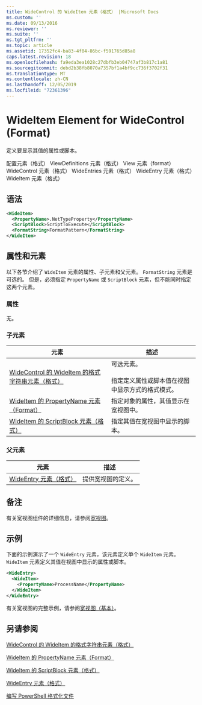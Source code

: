 ```yaml
---
title: WideControl 的 WideItem 元素（格式） |Microsoft Docs
ms.custom: ''
ms.date: 09/13/2016
ms.reviewer: ''
ms.suite: ''
ms.tgt_pltfrm: ''
ms.topic: article
ms.assetid: 17352fc4-ba83-4f04-86bc-f591765d85a8
caps.latest.revision: 18
ms.openlocfilehash: fa9eda3ea1028c27dbfb3eb04747af3b817c1a81
ms.sourcegitcommit: debd2b38fb8070a7357bf1a4bf9cc736f3702f31
ms.translationtype: MT
ms.contentlocale: zh-CN
ms.lasthandoff: 12/05/2019
ms.locfileid: "72361396"
---
```

# <a name="wideitem-element-for-widecontrol-format"></a>WideItem Element for WideControl (Format)

定义要显示其值的属性或脚本。

配置元素（格式） ViewDefinitions 元素（格式） View 元素（format） WideControl 元素（格式） WideEntries 元素（格式） WideEntry 元素（格式） WideItem 元素（格式）

## <a name="syntax"></a>语法

```xml
<WideItem>
  <PropertyName>.NetTypeProperty</PropertyName>
  <ScriptBlock>ScriptToExecute</ScriptBlock>
  <FormatString>FormatPattern</FormatString>
</WideItem>
```

## <a name="attributes-and-elements"></a>属性和元素

以下各节介绍了 `WideItem` 元素的属性、子元素和父元素。 `FormatString` 元素是可选的。 但是，必须指定 `PropertyName` 或 `ScriptBlock` 元素，但不能同时指定这两个元素。

### <a name="attributes"></a>属性

无。

### <a name="child-elements"></a>子元素

|元素|描述|
|-------------|-----------------|
|[WideControl 的 WideItem 的格式字符串元素（格式）](./formatstring-element-for-wideitem-for-widecontrol-format.md)|可选元素。<br /><br /> 指定定义属性或脚本值在视图中显示方式的格式模式。|
|[WideItem 的 PropertyName 元素（Format）](./propertyname-element-for-wideitem-for-widecontrol-format.md)|指定对象的属性，其值显示在宽视图中。|
|[WideItem 的 ScriptBlock 元素（格式）](./scriptblock-element-for-wideitem-for-widecontrol-format.md)|指定其值在宽视图中显示的脚本。|

### <a name="parent-elements"></a>父元素

|元素|描述|
|-------------|-----------------|
|[WideEntry 元素（格式）](./wideentry-element-for-widecontrol-format.md)|提供宽视图的定义。|

## <a name="remarks"></a>备注

有关宽视图组件的详细信息，请参阅[宽视图](./creating-a-wide-view.md)。

## <a name="example"></a>示例

下面的示例演示了一个 `WideEntry` 元素，该元素定义单个 `WideItem` 元素。 `WideItem` 元素定义其值在视图中显示的属性或脚本。

```xml
<WideEntry>
  <WideItem>
    <PropertyName>ProcessName</PropertyName>
  </WideItem>
</WideEntry>
```

有关宽视图的完整示例，请参阅[宽视图（基本）](./wide-view-basic.md)。

## <a name="see-also"></a>另请参阅

[WideControl 的 WideItem 的格式字符串元素（格式）](./formatstring-element-for-wideitem-for-widecontrol-format.md)

[WideItem 的 PropertyName 元素（Format）](./propertyname-element-for-wideitem-for-widecontrol-format.md)

[WideItem 的 ScriptBlock 元素（格式）](./scriptblock-element-for-wideitem-for-widecontrol-format.md)

[WideEntry 元素（格式）](./wideentry-element-for-widecontrol-format.md)

[编写 PowerShell 格式化文件](./writing-a-powershell-formatting-file.md)
